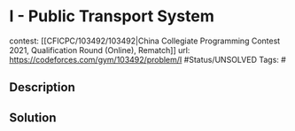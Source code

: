 # I - Public Transport System

contest: [[CFICPC/103492/103492|China Collegiate Programming Contest 2021, Qualification Round (Online), Rematch]]
url: https://codeforces.com/gym/103492/problem/I
#Status/UNSOLVED
Tags: #

## Description

## Solution

